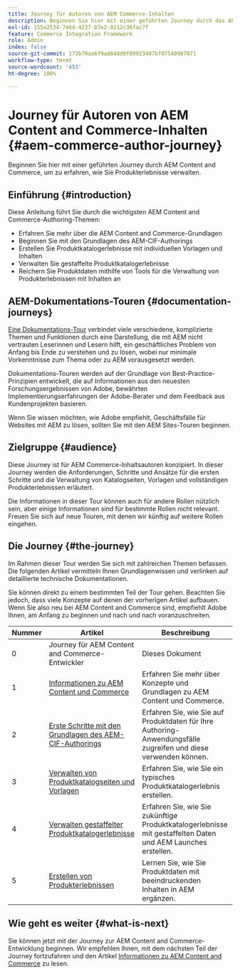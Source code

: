 ```yaml
---
title: Journey für Autoren von AEM Commerce-Inhalten
description: Beginnen Sie hier mit einer geführten Journey durch das AEM Commerce-Authoring
exl-id: 155a2534-746d-4237-b7e2-9212c36fac7f
feature: Commerce Integration Framework
role: Admin
index: false
source-git-commit: 173b70aa6f9ad848d0f80923407bf07540987071
workflow-type: tm+mt
source-wordcount: '453'
ht-degree: 100%

---
```


# Journey für Autoren von AEM Content and Commerce-Inhalten {#aem-commerce-author-journey}

Beginnen Sie hier mit einer geführten Journey durch AEM Content and Commerce, um zu erfahren, wie Sie Produkterlebnisse verwalten.

## Einführung {#introduction}

Diese Anleitung führt Sie durch die wichtigsten AEM Content and Commerce-Authoring-Themen:

* Erfahren Sie mehr über die AEM Content and Commerce-Grundlagen
* Beginnen Sie mit den Grundlagen des AEM-CIF-Authorings
* Erstellen Sie Produktkatalogerlebnisse mit individuellen Vorlagen und Inhalten
* Verwalten Sie gestaffelte Produktkatalogerlebnisse
* Reichern Sie Produktdaten mithilfe von Tools für die Verwaltung von Produkterlebnissen mit Inhalten an 

## AEM-Dokumentations-Touren {#documentation-journeys}

[Eine Dokumentations-Tour](/help/journey-documentation/documentation-journeys.md) verbindet viele verschiedene, komplizierte Themen und Funktionen durch eine Darstellung, die mit AEM nicht vertrauten Leserinnen und Lesern hilft, ein geschäftliches Problem von Anfang bis Ende zu verstehen und zu lösen, wobei nur minimale Vorkenntnisse zum Thema oder zu AEM vorausgesetzt werden.

Dokumentations-Touren werden auf der Grundlage von Best-Practice-Prinzipien entwickelt, die auf Informationen aus den neuesten Forschungsergebnissen von Adobe, bewährten Implementierungserfahrungen der Adobe-Berater und dem Feedback aus Kundenprojekten basieren.

Wenn Sie wissen möchten, wie Adobe empfiehlt, Geschäftsfälle für Websites mit AEM zu lösen, sollten Sie mit den AEM Sites-Touren beginnen.

## Zielgruppe {#audience}

Diese Journey ist für AEM Commerce-Inhaltsautoren konzipiert. In dieser Journey werden die Anforderungen, Schritte und Ansätze für die ersten Schritte und die Verwaltung von Katalogseiten, Vorlagen und vollständigen Produkterlebnissen erläutert.

Die Informationen in dieser Tour können auch für andere Rollen nützlich sein, aber einige Informationen sind für bestimmte Rollen nicht relevant. Freuen Sie sich auf neue Touren, mit denen wir künftig auf weitere Rollen eingehen.

## Die Journey {#the-journey}

Im Rahmen dieser Tour werden Sie sich mit zahlreichen Themen befassen. Die folgenden Artikel vermitteln Ihnen Grundlagenwissen und verlinken auf detaillierte technische Dokumentationen.

Sie können direkt zu einem bestimmten Teil der Tour gehen. Beachten Sie jedoch, dass viele Konzepte auf denen der vorherigen Artikel aufbauen. Wenn Sie also neu bei AEM Content and Commerce sind, empfiehlt Adobe Ihnen, am Anfang zu beginnen und nach und nach voranzuschreiten.

| Nummer | Artikel | Beschreibung |
|---|---|---|
| 0 | Journey für AEM Content and Commerce-Entwickler | Dieses Dokument |
| 1 | [Informationen zu AEM Content und Commerce](/help/commerce-cloud/introduction.md) | Erfahren Sie mehr über Konzepte und Grundlagen zu AEM Content und Commerce. |
| 2 | [Erste Schritte mit den Grundlagen des AEM-CIF-Authorings](getting-started.md) | Erfahren Sie, wie Sie auf Produktdaten für Ihre Authoring-Anwendungsfälle zugreifen und diese verwenden können. |
| 3 | [Verwalten von Produktkatalogseiten und Vorlagen](catalog-templates.md) | Erfahren Sie, wie Sie ein typisches Produktkatalogerlebnis erstellen. |
| 4 | [Verwalten gestaffelter Produktkatalogerlebnisse](staged-catalog.md) | Erfahren Sie, wie Sie zukünftige Produktkatalogerlebnisse mit gestaffelten Daten und AEM Launches erstellen. |
| 5 | [Erstellen von Produkterlebnissen](product-experience-management.md) | Lernen Sie, wie Sie Produktdaten mit beeindruckenden Inhalten in AEM ergänzen. |

## Wie geht es weiter {#what-is-next}

Sie können jetzt mit der Journey zur AEM Content and Commerce-Entwicklung beginnen. Wir empfehlen Ihnen, mit dem nächsten Teil der Journey fortzufahren und den Artikel [Informationen zu AEM Content and Commerce](/help/commerce-cloud/introduction.md) zu lesen.
